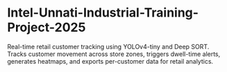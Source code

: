 # Intel-Unnati-Industrial-Training-Project-2025
Real-time retail customer tracking using YOLOv4-tiny and Deep SORT. Tracks customer movement across store zones, triggers dwell-time alerts, generates heatmaps, and exports per-customer data for retail analytics.
